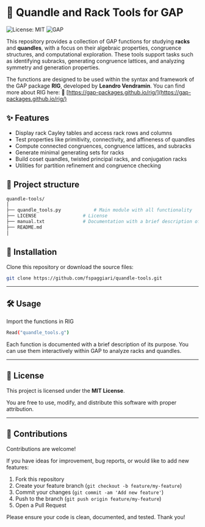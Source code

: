 # 🔮 Quandle and Rack Tools for GAP

![License: MIT](https://img.shields.io/badge/License-MIT-blue.svg)
![GAP](https://img.shields.io/badge/GAP-4.11-blue)

This repository provides a collection of GAP functions for studying **racks** and **quandles**, with a focus on their algebraic properties, congruence structures, and computational exploration. These tools support tasks such as identifying subracks, generating congruence lattices, and analyzing symmetry and generation properties.

The functions are designed to be used within the syntax and framework of the GAP package **RIG**, developed by **Leandro Vendramin**. You can find more about RIG here:  🔗 [https://gap-packages.github.io/rig/](https://gap-packages.github.io/rig/)


## ✨ Features

- Display rack Cayley tables and access rack rows and columns  
- Test properties like primitivity, connectivity, and affineness of quandles  
- Compute connected congruences, congruence lattices, and subracks  
- Generate minimal generating sets for racks  
- Build coset quandles, twisted principal racks, and conjugation racks  
- Utilities for partition refinement and congruence checking 

## 📂 Project structure

```bash
quandle-tools/
│
├── quandle_tools.py            # Main module with all functionality
├── LICENSE                 # License
├── manual.txt              # Documentation with a brief description of each function
├── README.md               
│  
```

## 🚀 Installation

Clone this repository or download the source files:

```bash
git clone https://github.com/fspaggiari/quandle-tools.git
```

---

## 🛠️ Usage

Import the functions in RIG

```bash
Read("quandle_tools.g")
```

Each function is documented with a brief description of its purpose. You can use them interactively within GAP to analyze racks and quandles.

---

## 📄 License

This project is licensed under the **MIT License**.  

You are free to use, modify, and distribute this software with proper attribution.

---

## 🤝 Contributions

Contributions are welcome!

If you have ideas for improvement, bug reports, or would like to add new features:

1. Fork this repository
2. Create your feature branch (`git checkout -b feature/my-feature`)
3. Commit your changes (`git commit -am 'Add new feature'`)
4. Push to the branch (`git push origin feature/my-feature`)
5. Open a Pull Request

Please ensure your code is clean, documented, and tested. Thank you!